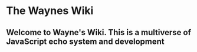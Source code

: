 # The Waynes Wiki

## Welcome to Wayne's Wiki. This is a multiverse of JavaScript echo system and development 
